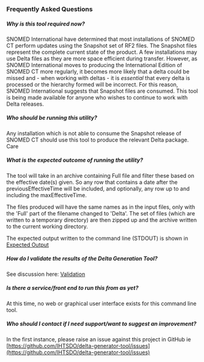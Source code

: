 ### Frequently Asked Questions

##### Why is this tool required now?
SNOMED International have determined that most installations of SNOMED CT perform updates using the Snapshot set of RF2 files.  The Snapshot files represent the complete current state of the product. A few installations may use Delta files as they are more space efficient during transfer.  However, as SNOMED International moves to producing the International Edition of SNOMED CT more regularly, it becomes more likely that a delta could be missed and - when working with deltas - it is _essential_ that every delta is processed or the hierarchy formed will be incorrect.   For this reason, SNOMED International suggests that Snapshot files are consumed. This tool is being made available for anyone who wishes to continue to work with Delta releases.

##### Who should be running this utility?
Any installation which is not able to consume the Snapshot release of SNOMED CT should use this tool to produce the relevant Delta package.  Care 

##### What is the expected outcome of running the utility?
The tool will take in an archive containing Full file and filter these based on the effective date(s) given.   So any row that contains a date after the previousEffectiveTime will be included, and optionally, any row up to and including the maxEffectiveTime.

The files produced will have the same names as in the input files, only with the 'Full' part of the filename changed to 'Delta'.   The set of files (which are written to a temporary directory) are then zipped up and the archive written to the current working directory.

The expected output written to the command line (STDOUT) is shown in [Expected Output](docs/ExpectedOutput.md)

##### How do I validate the results of the Delta Generation Tool? 
See discussion here: [Validation](docs/Validation.md)

##### Is there a service/front end to run this from as yet?
At this time, no web or graphical user interface exists for this command line tool.

##### Who should I contact if I need support/want to suggest an improvement?
In the first instance, please raise an issue against this project in GitHub ie [https://github.com/IHTSDO/delta-generator-tool/issues](https://github.com/IHTSDO/delta-generator-tool/issues)